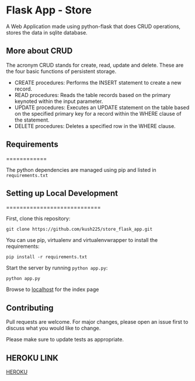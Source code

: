 # Flask App - Store

A Web Application made using python-flask that does CRUD operations, stores the data in sqlite database.

## More about CRUD
The acronym CRUD stands for create, read, update and delete. These are the four basic functions of persistent storage.
* CREATE procedures: Performs the INSERT statement to create a new record.
* READ procedures: Reads the table records based on the primary keynoted within the input parameter.
* UPDATE procedures: Executes an UPDATE statement on the table based on the specified primary key for a record within the WHERE clause of the statement.
* DELETE procedures: Deletes a specified row in the WHERE clause.

## Requirements
============

The python dependencies are managed using pip and listed in
`requirements.txt`

## Setting up Local Development
============================

First, clone this repository:

    git clone https://github.com/kush225/store_flask_app.git

You can use pip, virtualenv and virtualenvwrapper to install the requirements:

    pip install -r requirements.txt
    
Start the server by running `python app.py`:

	python app.py

Browse to [localhost](http://127.0.0.1:5000) for the index page


## Contributing
Pull requests are welcome. For major changes, please open an issue first to discuss what you would like to change.

Please make sure to update tests as appropriate.

## HEROKU LINK
[HEROKU](https://store-flask-app.herokuapp.com/)
